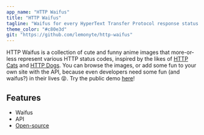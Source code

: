 ```yaml
---
app_name: "HTTP Waifus"
title: "HTTP Waifus"
tagline: "Waifus for every HyperText Transfer Protocol response status code."
theme_color: "#c80e3d"
git: "https://github.com/lemonyte/http-waifus"
---
```


HTTP Waifus is a collection of cute and funny anime images that more-or-less represent various HTTP status codes, inspired by the likes of [HTTP Cats](https://httpcats.com) and [HTTP Dogs](https://httpstatusdogs.com).
You can browse the images, or add some fun to your own site with the API, because even developers need some fun (and waifus?) in their lives 😝.
Try the public demo [here](https://httpwaifus.deta.dev)!

## Features

- Waifus
- API
- [Open-source](https://github.com/lemonyte/http-waifus)
